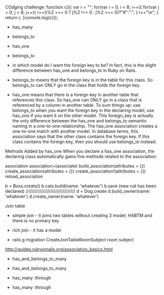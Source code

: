 COdging challenge:
function c(){
 var r = "";
 for(var i = 0; i < 8; i++){
   for(var j = 0; j < 8; j++){
     r+=(i%2 === 0 ? j%2 !== 0 : j%2 === 0)?"#":".";
   }
   r+="\n";
 }
 return r;
}console.log(c());


 
 
 - has_many
 - belongs_to

 - has_one
 - belongs_to
 -  in which model do I want the foreign key to be? In fact, this is the slight difference between has_one and belongs_to in Ruby on Rails.
 -  belongs_to means that the foreign key is in the table for this class. So belongs_to can ONLY go in the class that holds the foreign key.
 -  has_one means that there is a foreign key in another table that references this class. So has_one can ONLY go in a class that is referenced by a column in another table.
	To sum things up: use belongs_to when you want the foreign key in the declaring model, use has_one if you want it on the other model. This foreign_key is actually the only difference between the has_one and belongs_to semantic naming in a one-to-one relationship.
	The has_one association creates a one-to-one match with another model. In database terms, this association says that the other class contains the foreign key. If this class contains the foreign key, then you should use belongs_to instead.

Methods Added by has_one
When you declare a has_one association, the declaring class automatically gains five methods related to the association:

association
association=(associate)
build_association(attributes = {})
create_association(attributes = {})
create_association!(attributes = {})
reload_association

b = Boss.create()
b.cats.build(name: 'whatever')
b.save
(new cat has been declared)
////////////////////////////////
d = Dog.create
d.build_owner(name: 'whatever')
d.create_owner(name: 'whatever')

Join table
- simple join - it joins two tables without creating 3 model; HABTM and there is no primary key
- rich join - it has a model

- rails g migration CreateJoinTableRoomSubject room subject 

http://guides.rubyonrails.org/association_basics.html

	
 - has_and_belongs_to_many  
 - has_and_belongs_to_many

 - has_many :through
 - has_many :through
